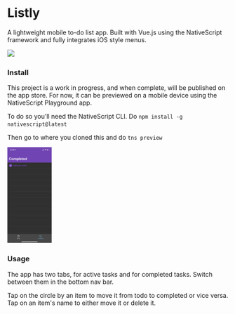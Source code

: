 # Listly
A lightweight mobile to-do list app. Built with Vue.js using the NativeScript framework and fully integrates iOS style menus.

<img src="Images/Listly_gif.gif" width="20%">

### Install
This project is a work in progress, and when complete, will be published on the app store. For now, it can be previewed on a mobile device using the NativeScript Playground app.

To do so you'll need the NativeScript CLI. Do `npm install -g nativescript@latest`

Then go to where you cloned this and do `tns preview`

<img src="Images/Listly_png.PNG" width="20%">

### Usage
The app has two tabs, for active tasks and for completed tasks. Switch between them in the bottom nav bar.

Tap on the circle by an item to move it from todo to completed or vice versa. Tap on an item's name to either move it or delete it.
